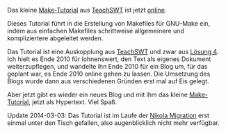 <!-- 
.. title:      Kleines Make-Tutorial nun online
.. slug:      
.. date:       2013/07/19 12:00:00
.. tags:       news, announcement, blog, tutorial, howto, de, make-tutorial
.. link: 
.. description: 
.. type: text
-->

<!--
excerpt:    "Das kleine Make-Tutorial aus TeachSWT ist jetzt online.
             Dieses Tutorial führt in die Erstellung von Makefiles für GNU-Make ein, indem aus
             einfachen Makefiles schrittweise allgemeinere und kompliziertere abgeleitet werden."
permalink:   /articles/articles/kleines-make-tutorial/announcement-2013
-->

Das kleine [Make-Tutorial] aus [TeachSWT] ist jetzt [online][TeachSWT].

Dieses Tutorial führt in die Erstellung von Makefiles für GNU-Make ein, indem aus
einfachen Makefiles schrittweise allgemeinere und kompliziertere abgeleitet werden.

Das Tutorial ist eine Auskopplung aus [TeachSWT] und zwar aus [Lösung 4]. Ich hielt es
Ende 2010 für lohnenswert, den Text als eigenes Dokument weiterzupflegen, und wandelte ihn
Ende 2010 für ein Blog um, für das geplant war, es Ende 2010 online gehen zu lassen.  Die
Umsetzung des Blogs wurde dann aus verschiedenen Gründen erst mal auf Eis gelegt.

Aber jetzt gibt es wieder ein neues Blog und mit ihm das kleine [Make-Tutorial], jetzt als
Hypertext. Viel Spaß.

  [Make-Tutorial]: /articles/kleines-make-tutorial      
  [TeachSWT]:      http://www.teachswt.de
  [Lösung 4]:      http://www.glitzersachen.de/teachswt/loesung-04.vdm.pdf

Update 2014-03-03: Das Tutorial ist im Laufe der [Nikola Migration]
erst einmal unter den Tisch gefallen, also augenblicklich nicht mehr
verfügbar.

  [Nikola Migration]: /announcements/now-on-nikola.html


<!-- Local Variables: -->
<!-- mode: markdown -->
<!-- End: -->

